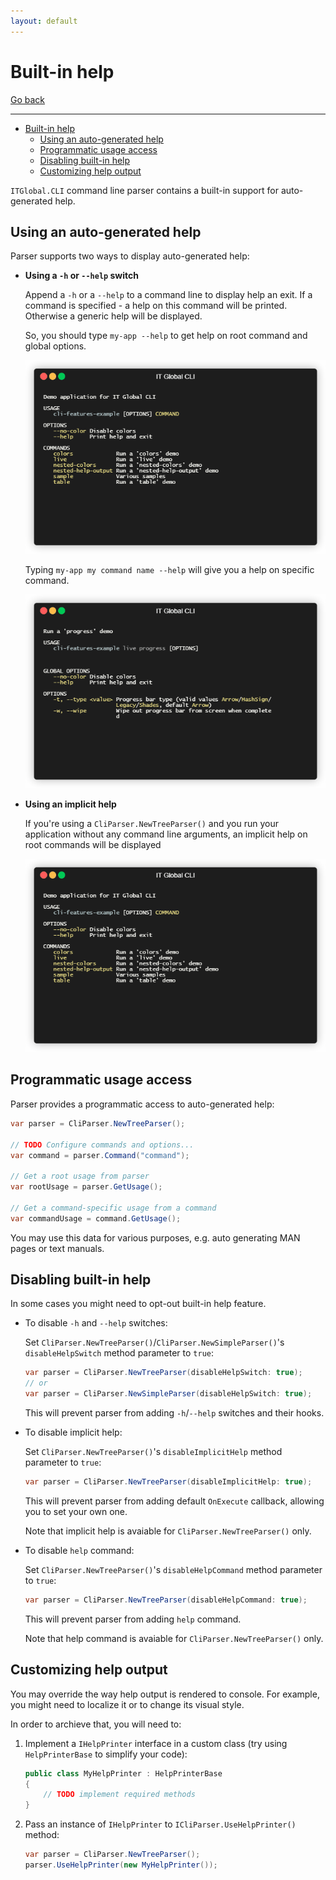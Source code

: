 ```yaml
---
layout: default
---
```

# Built-in help

[Go back](../parser)

---

- [Built-in help](#built-in-help)
  - [Using an auto-generated help](#using-an-auto-generated-help)
  - [Programmatic usage access](#programmatic-usage-access)
  - [Disabling built-in help](#disabling-built-in-help)
  - [Customizing help output](#customizing-help-output)

`ITGlobal.CLI` command line parser contains a built-in support for auto-generated help.

## Using an auto-generated help

Parser supports two ways to display auto-generated help:

* **Using a `-h` or `--help` switch**

  Append a `-h` or a `--help` to a command line to display help an exit.
  If a command is specified - a help on this command will be printed.
  Otherwise a generic help will be displayed.

  So, you should type `my-app --help` to get help on root command and global options.

  ![root-help](root-help.gif)

  Typing `my-app my command name --help` will give you a help on specific command.

  ![command-help](command-help.gif)

* **Using an implicit help**

  If you're using a `CliParser.NewTreeParser()` and you run your application
  without any command line arguments, an implicit help on root commands will be displayed

  ![implicit-help](implicit-help.gif)

## Programmatic usage access

Parser provides a programmatic access to auto-generated help:

```csharp
var parser = CliParser.NewTreeParser();

// TODO Configure commands and options...
var command = parser.Command("command");

// Get a root usage from parser
var rootUsage = parser.GetUsage();

// Get a command-specific usage from a command
var commandUsage = command.GetUsage();
```

You may use this data for various purposes, e.g. auto generating MAN pages or text manuals.

## Disabling built-in help

In some cases you might need to opt-out built-in help feature.

* To disable `-h` and `--help` switches:

  Set `CliParser.NewTreeParser()`/`CliParser.NewSimpleParser()`'s `disableHelpSwitch` method parameter to `true`:

  ```csharp
  var parser = CliParser.NewTreeParser(disableHelpSwitch: true);
  // or
  var parser = CliParser.NewSimpleParser(disableHelpSwitch: true);
  ```

  This will prevent parser from adding `-h`/`--help` switches and their hooks.

* To disable implicit help:

  Set `CliParser.NewTreeParser()`'s `disableImplicitHelp` method parameter to `true`:

  ```csharp
  var parser = CliParser.NewTreeParser(disableImplicitHelp: true);
  ```

  This will prevent parser from adding default `OnExecute` callback, allowing you to set your own one.
  
  Note that implicit help is avaiable for `CliParser.NewTreeParser()` only.

* To disable `help` command:

  Set `CliParser.NewTreeParser()`'s `disableHelpCommand` method parameter to `true`:

  ```csharp
  var parser = CliParser.NewTreeParser(disableHelpCommand: true);
  ```

  This will prevent parser from adding `help` command.
  
  Note that help command is avaiable for `CliParser.NewTreeParser()` only.

## Customizing help output

You may override the way help output is rendered to console.
For example, you might need to localize it or to change its visual style.

In order to archieve that, you will need to:

1. Implement a `IHelpPrinter` interface in a custom class (try using `HelpPrinterBase` to simplify your code):

   ```csharp
   public class MyHelpPrinter : HelpPrinterBase
   {
       // TODO implement required methods
   }
   ```

2. Pass an instance of `IHelpPrinter` to `ICliParser.UseHelpPrinter()` method:

   ```csharp
   var parser = CliParser.NewTreeParser();
   parser.UseHelpPrinter(new MyHelpPrinter());
   ```
